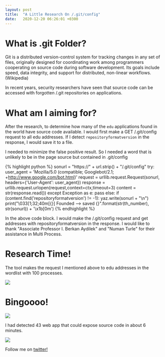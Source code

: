 ```yaml
---
layout: post
title:  "A Little Research On /.git/config"
date:   2020-12-20 06:26:01 +0300
---
```

# [](#header-4)What is .git Folder?

Git is a distributed version-control system for tracking changes in any set of files, originally designed for coordinating work among programmers cooperating on source code during software development. Its goals include speed, data integrity, and support for distributed, non-linear workflows. (Wikipedia)


In recent years, security researchers have seen that source code can be accessed with forgotten /.git repositories on applications.

# [](#header-4)What am I aiming for?

After the research, to determine how many of the `edu` applications found in the world have source code available. I would first make a GET /.git/config request to all edu addresses. If I detect `repositoryformatversion` in the response, I would save it to a file.

I needed to minimize the false positive result. So I needed a word that is unlikely to be in the page source but contained in .git/config 


{% highlight python %}
    sonurl = "https://" + url.strip() + "/.git/config"
    try:
        user_agent = 'Mozilla/5.0 (compatible; Googlebot/2.1; +http://www.google.com/bot.html)'
        request = urllib.request.Request(sonurl, headers={'User-Agent': user_agent})
        response = urllib.request.urlopen(request,context=ctx,timeout=3)
        content = str(response.read())
    except Exception as e:
        pass
    else:
        if (content.find('repositoryformatversion') != -1):
            yaz.write(sonurl + "\n")
            print("\033[1;32;40m[{}] Founded --> saved {}".format(str(th_number), str(sonurl)) + '\x1b[0m')
{% endhighlight %}

In the above code block. I would make the /.git/config request and get addresses with repositoryformatversion in the response. 
I would like to thank "Associate Professor I. Berkan Aydilek" and "Numan Turle" for their assistance in Multi Process.

# [](#header-4)Research Time!

The tool makes the request I mentioned above to edu addresses in the wordlist with 100 processes.

![](https://0x45dda458.github.io/assets/stw-1.png)

# [](#header-4)Bingoooo!

![](https://0x45dda458.github.io/assets/stw-2.jpg)

I had detected 43 web app that could expose source code in about 6 minutes.

![](https://0x45dda458.github.io/assets/stw-3.png)


Follow me on [twitter! ][twitter] 

[twitter]: https://twitter.com/berkdusunur
